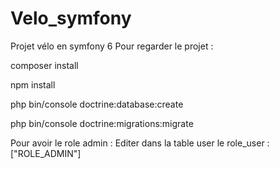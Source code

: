 # Velo_symfony
Projet vélo en symfony 6
Pour regarder le projet : 

composer install

npm install

php bin/console doctrine:database:create

php bin/console doctrine:migrations:migrate

Pour avoir le role admin :
Editer dans la table user le role_user : ["ROLE_ADMIN"]
